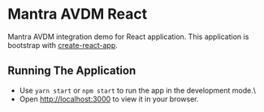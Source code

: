 # Mantra AVDM React

Mantra AVDM integration demo for React application. This application is bootstrap with [create-react-app](https://create-react-app.dev/).

## Running The Application

- Use `yarn start` or `npm start` to run the app in the development mode.\
- Open [http://localhost:3000](http://localhost:3000) to view it in your browser.

